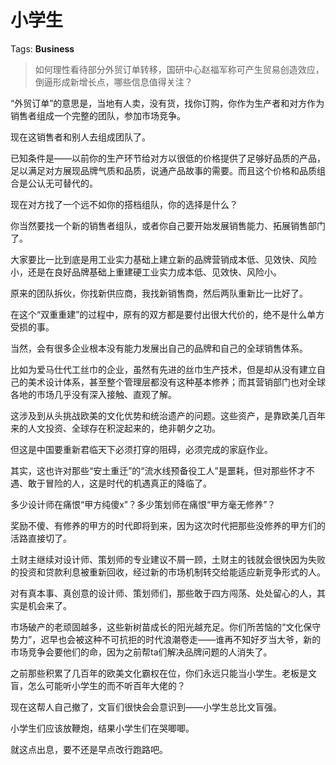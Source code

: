 # 小学生

Tags: **Business**

> 如何理性看待部分外贸订单转移，国研中心赵福军称可产生贸易创造效应，倒逼形成新增长点，哪些信息值得关注？



“外贸订单”的意思是，当地有人卖，没有货，找你订购，你作为生产者和对方作为销售者组成一个完整的团队，参加市场竞争。

现在这销售者和别人去组成团队了。

已知条件是——以前你的生产环节给对方以很低的价格提供了足够好品质的产品，足以满足对方展现品牌气质和品质，说通产品故事的需要。而且这个价格和品质组合是公认无可替代的。

现在对方找了一个远不如你的搭档组队，你的选择是什么？

你当然要找一个新的销售者组队，或者你自己要开始发展销售能力、拓展销售部门了。

大家要比一比到底是用工业实力基础上建立新的品牌营销成本低、见效快、风险小，还是在良好品牌基础上重建硬工业实力成本低、见效快、风险小。

原来的团队拆伙，你找新供应商，我找新销售商，然后两队重新比一比好了。

在这个“双重重建”的过程中，原有的双方都是要付出很大代价的，绝不是什么单方受损的事。

当然，会有很多企业根本没有能力发展出自己的品牌和自己的全球销售体系。

比如为爱马仕代工丝巾的企业，虽然有先进的丝巾生产技术，但是却从没有建立自己的美术设计体系，甚至整个管理层都没有这种基本修养；而其营销部门也对全球各地的市场几乎没有深入接触、直观了解。

这涉及到从头挑战欧美的文化优势和统治遗产的问题。这些资产，是靠欧美几百年来的人文投资、全球存在积淀起来的，绝非朝夕之功。

但这是中国要重新君临天下必须打穿的阻碍，必须完成的家庭作业。

其实，这也许对那些“安土重迁”的“流水线预备役工人”是噩耗，但对那些怀才不遇、敢于冒险的人，这是时代的机遇真正的降临了。

多少设计师在痛恨“甲方纯傻x”？多少策划师在痛恨“甲方毫无修养”？

奖励不傻、有修养的甲方的时代即将到来，因为这次时代把那些没修养的甲方们的活路直接切了。

土财主继续对设计师、策划师的专业建议不屑一顾，土财主的钱就会很快因为失败的投资和贷款利息被重新回收，经过新的市场机制转交给能适应新竞争形式的人。

对有真本事、真创意的设计师、策划师们，那些敢于四方闯荡、处处留心的人，其实是机会来了。

市场破产的老顽固越多，这些新树苗成长的阳光越充足。你们所苦恼的“文化保守势力”，迟早也会被这种不可抗拒的时代浪潮卷走——谁再不知好歹当大爷，新的市场竞争会要他们的命，因为之前帮ta们解决品牌问题的人消失了。

之前那些积累了几百年的欧美文化霸权在位，你们永远只能当小学生。老板是文盲，怎么可能听小学生的而不听百年大佬的？

现在这帮人自己撤了，文盲们很快会会意识到——小学生总比文盲强。

小学生们应该放鞭炮，结果小学生们在哭唧唧。

就这点出息，要不还是早点改行跑路吧。



